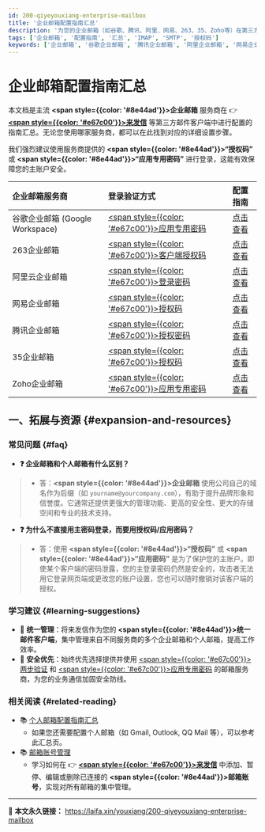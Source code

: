 ```yaml
---
id: 200-qiyeyouxiang-enterprise-mailbox
title: '企业邮箱配置指南汇总'
description: '为您的企业邮箱（如谷歌、腾讯、阿里、网易、263、35、Zoho等）在第三方客户端（如来发信）中设置 IMAP/SMTP 协议。本页提供一个完整的配置指南列表，帮助您快速找到并完成设置。'
tags: ['企业邮箱', '配置指南', '汇总', 'IMAP', 'SMTP', '授权码']
keywords: ['企业邮箱', '谷歌企业邮箱', '腾讯企业邮箱', '阿里企业邮箱', '网易企业邮箱', '263企业邮箱', '35企业邮箱', 'Zoho企业邮箱', '配置指南', 'IMAP', 'SMTP', '授权码', '应用密码']
---
```


# 企业邮箱配置指南汇总

本文档是主流 **<span style={{color: '#8e44ad'}}>企业邮箱</span>** 服务商在 👉 [**<span style={{color: '#e67c00'}}>来发信</span>**](https://laifaxin.com) 等第三方邮件客户端中进行配置的指南汇总。无论您使用哪家服务商，都可以在此找到对应的详细设置步骤。

我们强烈建议使用服务商提供的 **<span style={{color: '#8e44ad'}}>“授权码”</span>** 或 **<span style={{color: '#8e44ad'}}>“应用专用密码”</span>** 进行登录，这能有效保障您的主账户安全。

| **企业邮箱服务商** | **登录验证方式** | **配置指南** |
| :--- | :--- | :--- |
| 谷歌企业邮箱 (Google Workspace) | <u><span style={{color: '#e67c00'}}>应用专用密码</span></u> | [点击查看](./201-guge-qiyeyouxiang-google-business-mail) |
| 263企业邮箱 | <u><span style={{color: '#e67c00'}}>客户端授权码</span></u> | [点击查看](./202-263-qiyeyouxiang-263-business-mail) |
| 阿里云企业邮箱 | <u><span style={{color: '#e67c00'}}>登录密码</span></u> | [点击查看](./203-aliyun-qiyeyouxiang-alibaba-cloud-enterprise-mailbox) |
| 网易企业邮箱 | <u><span style={{color: '#e67c00'}}>授权码</span></u> | [点击查看](./204-wangyi-qiyeyouxiang-netease-enterprise-mailbox) |
| 腾讯企业邮箱 | <u><span style={{color: '#e67c00'}}>授权密码</span></u> | [点击查看](./205-tengxun-qiyeyouxiang-tencent-enterprise-mailbox) |
| 35企业邮箱 | <u><span style={{color: '#e67c00'}}>授权码</span></u> | [点击查看](./206-35-qiyeyouxiang-35-enterprise-mailbox) |
| Zoho企业邮箱 | <u><span style={{color: '#e67c00'}}>应用专用密码</span></u> | [点击查看](./207-zoho-qiyeyouxiang-zoho-enterprise-mailbox) |

## 一、拓展与资源 {#expansion-and-resources}

### 常见问题 {#faq}

- **❓ 企业邮箱和个人邮箱有什么区别？**
> - 答：**<span style={{color: '#8e44ad'}}>企业邮箱</span>** 使用公司自己的域名作为后缀（如 `yourname@yourcompany.com`），有助于提升品牌形象和信誉度。它通常还提供更强大的管理功能、更高的安全性、更大的存储空间和专业的技术支持。

- **❓ 为什么不直接用主密码登录，而要用授权码/应用密码？**
> - 答：使用 **<span style={{color: '#8e44ad'}}>“授权码”</span>** 或 **<span style={{color: '#8e44ad'}}>“应用密码”</span>** 是为了保护您的主账户。即使某个客户端的密码泄露，您的主登录密码仍然是安全的，攻击者无法用它登录网页端或更改您的账户设置，您也可以随时撤销对该客户端的授权。

### 学习建议 {#learning-suggestions}

-   🏢 **统一管理**：将来发信作为您的 **<span style={{color: '#8e44ad'}}>统一邮件客户端</span>**，集中管理来自不同服务商的多个企业邮箱和个人邮箱，提高工作效率。
-   🔑 **安全优先**：始终优先选择提供并使用 <u><span style={{color: '#e67c00'}}>两步验证</span></u> 和 <u><span style={{color: '#e67c00'}}>应用专用密码</span></u> 的邮箱服务商，为您的业务通信加固安全防线。

### 相关阅读 {#related-reading}

- 📚 [个人邮箱配置指南汇总](./100-gerenyouxiang-personal-mailbox)
  -   如果您还需要配置个人邮箱（如 Gmail, Outlook, QQ Mail 等），可以参考此汇总页。
- 📚 [邮箱账号管理](../zhinan/email-account)
    - 学习如何在 👉 [**<span style={{color: '#e67c00'}}>来发信</span>**](https://laifaxin.com) 中添加、暂停、编辑或删除已连接的 **<span style={{color: '#8e44ad'}}>邮箱账号</span>**，实现对所有邮箱的集中管理。

---

🔗 **本文永久链接：** https://laifa.xin/youxiang/200-qiyeyouxiang-enterprise-mailbox